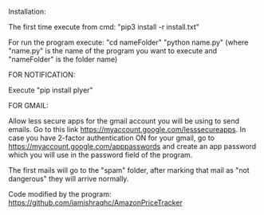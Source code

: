 Installation:

The first time execute from cmd: "pip3 install -r install.txt"

For run the program execute: 
"cd nameFolder" 
"python name.py" 
(where "name.py" is the name of the program you want to execute and "nameFolder" is the folder name)

FOR NOTIFICATION:

Execute "pip install plyer"

FOR GMAIL:

Allow less secure apps for the gmail account you will be using to send emails. Go to this link https://myaccount.google.com/lesssecureapps. In case you have 2-factor authentication ON for your gmail, go to https://myaccount.google.com/apppasswords and create an app password which you will use in the password field of the program.

The first mails will go to the "spam" folder, after marking that mail as "not dangerous" they will arrive normally.

Code modified by the program: https://github.com/iamishraqhc/AmazonPriceTracker
